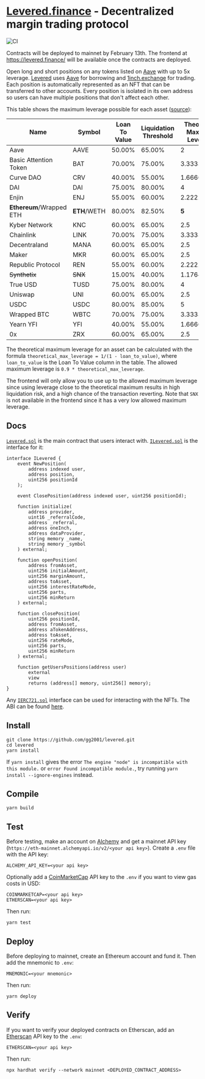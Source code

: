 # [Levered.finance](https://levered.finance/) - Decentralized margin trading protocol

![CI](https://github.com/gg2001/levered/workflows/CI/badge.svg)

Contracts will be deployed to mainnet by February 13th. The frontend at https://levered.finance/ will be available once the contracts are deployed.

Open long and short positions on any tokens listed on [Aave](https://aave.com/) with up to 5x leverage. [Levered](https://levered.finance/) uses [Aave](https://aave.com/) for borrowing and [1inch.exchange](https://1inch.exchange/) for trading. Each position is automatically represented as an NFT that can be transferred to other accounts. Every position is isolated in its own address so users can have multiple positions that don't affect each other.

This table shows the maximum leverage possible for each asset ([source](https://docs.aave.com/risk/asset-risk/risk-parameters)):

| Name                  | Symbol   | Loan To Value | Liquidation Threshold | Theoretical Maximum Leverage | Allowed Maximum Leverage |
| --------------------- | -------- | ------------- | --------------------- | ---------------- | ----------------
| Aave                  | AAVE     | 50.00%        | 65.00%                | 2                | 1.8
| Basic Attention Token | BAT      | 70.00%        | 75.00%                | 3.333333333      | 3
| Curve DAO             | CRV      | 40.00%        | 55.00%                | 1.666666667      | 1.5
| DAI                   | DAI      | 75.00%        | 80.00%                | 4                | 3.6
| Enjin                 | ENJ      | 55.00%        | 60.00%                | 2.222222222      | 2
| **Ethereum**/Wrapped ETH  | **ETH**/WETH | 80.00%        | 82.50%                | **5**                | **4.5**
| Kyber Network         | KNC      | 60.00%        | 65.00%                | 2.5              | 2.25
| Chainlink             | LINK     | 70.00%        | 75.00%                | 3.333333333      | 3
| Decentraland          | MANA     | 60.00%        | 65.00%                | 2.5              | 2.25
| Maker                 | MKR      | 60.00%        | 65.00%                | 2.5              | 2
| Republic Protocol     | REN      | 55.00%        | 60.00%                | 2.222222222      | 2
| ~~Synthetix~~             | ~~SNX~~      | 15.00%        | 40.00%                | 1.176470588      | 1.058
| True USD              | TUSD     | 75.00%        | 80.00%                | 4                | 3.6
| Uniswap               | UNI      | 60.00%        | 65.00%                | 2.5              | 2.25
| USDC                  | USDC     | 80.00%        | 85.00%                | 5                | 4.5
| Wrapped BTC           | WBTC     | 70.00%        | 75.00%                | 3.333333333      | 3
| Yearn YFI             | YFI      | 40.00%        | 55.00%                | 1.666666667      | 1.5
| 0x                    | ZRX      | 60.00%        | 65.00%                | 2.5              | 2.25

The theoretical maximum leverage for an asset can be calculated with the formula `theoretical_max_leverage = 1/(1 - loan_to_value)`, where `loan_to_value` is the Loan To Value column in the table. The allowed maximum leverage is `0.9 * theoretical_max_leverage`. 

The frontend will only allow you to use up to the allowed maximum leverage since using leverage close to the theoretical maximum results in high liquidation risk, and a high chance of the transaction reverting. Note that `SNX` is not available in the frontend since it has a very low allowed maximum leverage.

## Docs

[`Levered.sol`](https://github.com/gg2001/levered/blob/master/contracts/Levered.sol) is the main contract that users interact with. [`ILevered.sol`](https://github.com/gg2001/levered/blob/master/contracts/interfaces/ILevered.sol) is the interface for it:

```
interface ILevered {
    event NewPosition(
        address indexed user,
        address position,
        uint256 positionId
    );

    event ClosePosition(address indexed user, uint256 positionId);

    function initialize(
        address provider,
        uint16 _referralCode,
        address _referral,
        address oneInch,
        address dataProvider,
        string memory _name,
        string memory _symbol
    ) external;

    function openPosition(
        address fromAsset,
        uint256 initialAmount,
        uint256 marginAmount,
        address toAsset,
        uint256 interestRateMode,
        uint256 parts,
        uint256 minReturn
    ) external;

    function closePosition(
        uint256 positionId,
        address fromAsset,
        address aTokenAddress,
        address toAsset,
        uint256 rateMode,
        uint256 parts,
        uint256 minReturn
    ) external;

    function getUsersPositions(address user)
        external
        view
        returns (address[] memory, uint256[] memory);
}
```

Any [`IERC721.sol`](https://docs.openzeppelin.com/contracts/3.x/api/token/erc721#IERC721) interface can be used for interacting with the NFTs. The ABI can be found [here](https://github.com/gg2001/levered/blob/master/abi/contracts/Levered.sol/Levered.json).

## Install

```
git clone https://github.com/gg2001/levered.git
cd levered
yarn install
```

If `yarn install` gives the error `The engine "node" is incompatible with this module.` or `error Found incompatible module.`, try running `yarn install --ignore-engines` instead.

## Compile

```
yarn build
```

## Test

Before testing, make an account on [Alchemy](https://www.alchemyapi.io/) and get a mainnet API key (`https://eth-mainnet.alchemyapi.io/v2/<your api key>`). Create a `.env` file with the API key:

```
ALCHEMY_API_KEY=<your api key>
```

Optionally add a [CoinMarketCap](https://coinmarketcap.com/api/) API key to the `.env` if you want to view gas costs in USD:

```
COINMARKETCAP=<your api key>
ETHERSCAN=<your api key>
```

Then run:

```
yarn test
```

## Deploy

Before deploying to mainnet, create an Ethereum account and fund it. Then add the mnemonic to `.env`:

```
MNEMONIC=<your mnemonic>
```

Then run:

```
yarn deploy
```

## Verify

If you want to verify your deployed contracts on Etherscan, add an [Etherscan](https://etherscan.io/apis) API key to the `.env`:

```
ETHERSCAN=<your api key>
```

Then run:

```
npx hardhat verify --network mainnet <DEPLOYED_CONTRACT_ADDRESS>
```